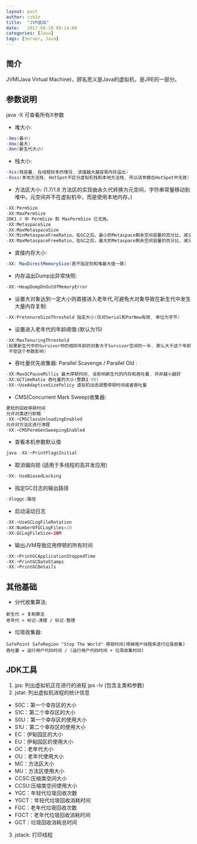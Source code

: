 ```yaml
---
layout: post
author: czb1n
title:  "JVM基础"
date:   2017-08-18 09:14:00
categories: [Java]
tags: [Server, Java]
---
```


## 简介
JVM(Java Virtual Machine)，顾名思义是Java的虚拟机，是JRE的一部分。

## 参数说明
java -X 可查看所有X参数
- 堆大小:
``` Java
-Xms(最小)
-Xmx(最大)
-Xmn(新生代大小)
```
- 栈大小:
``` Java
-Xss(栈容量, 在线程较多的情况, 该值越大越容易内存溢出)
-Xoss(本地方法栈, HotSpot不区分虚拟机栈和本地方法栈, 所以该参数在HotSpot中无效)
```
- 方法区大小: (1.7/1.8 方法区的实现由永久代转换为元空间，字符串常量移动到堆中。元空间并不在虚拟机中，而是使用本地内存。)
``` Java
-XX:PermSize
-XX:MaxPermSize
JDK1.8 中 PermSize 和 MaxPermSize 已无效。
-XX:MetaspaceSize
-XX:MaxMetaspaceSize
-XX:MinMetaspaceFreeRatio，在GC之后，最小的Metaspace剩余空间容量的百分比，减少为分配空间所导致的垃圾收集
-XX:MaxMetaspaceFreeRatio，在GC之后，最大的Metaspace剩余空间容量的百分比，减少为释放空间所导致的垃圾收集
```
- 直接内存大小:
``` Java
-XX: MaxDirectMemorySize(若不指定则和堆最大值一致)
```
- 内存溢出Dump出异常快照:
``` Java
-XX:+HeapDumpOnOutOfMemoryError
```
- 设置大对象达到一定大小则直接进入老年代,可避免大对象导致在新生代中发生大量内存复制:
``` Java
-XX:PretenureSizeThreshold 指定大小(仅对Serial和ParNew有效, 单位为字节)
```
- 设置进入老年代的年龄阈值:(默认为15)
``` Java
-XX:MaxTenuringThreshold
(如果新生代中的Survivor仲的相同年龄的对象大于Survivor空间的一半, 那么大于这个年龄的对象就直接进入老年代,
 不受这个参数影响)
```
- 吞吐量优先收集器: Parallel Scavenge / Parallel Old :
``` Java
-XX:MaxGCPauseMillis 最大停顿时间, 会影响新生代的内存和吞吐量, 并非越小越好
-XX:GCTimeRatio 吞吐量的大小(整数1-99)
-XX:+UseAdaptiveSizePolicy 虚拟机动态调整停顿时间或者吞吐量
```
- CMS(Concurrent Mark Sweep)收集器:
``` Java
更短的回收停顿时间
允许对类进行卸载
-XX:+CMSClassUnloadingEnabled
允许对方法区进行清理
-XX:+CMSPermGenSweepingEnabled
```
- 查看本机参数默认值
``` Java
java -XX:+PrintFlagsInitial
```
- 取消偏向锁 (适用于多线程的高并发应用)
``` Java
-XX:-UseBiasedLocking
```
- 指定GC日志的输出路径
``` Java
-Xloggc:路径
```
- 启动滚动日志
``` Java
-XX:+UseGCLogFileRotation
-XX:NumberOfGCLogFiles=10
-XX:GCLogFileSize=10M
```
- 输出JVM导致应用停顿的所有时间
``` Java
-XX:+PrintGCApplicationStoppedTime
-XX:+PrintGCDateStamps
-XX:+PrintGCDetails
```

## 其他基础

- 分代收集算法:
```
新生代 > 复制算法
老年代 > 标记-清理 / 标记-整理
```
- 垃圾收集器:
```
SafePoint SafeRegion "Stop The World" 停顿时间(停掉用户线程来进行垃圾收集)
吞吐量 = 运行用户代码时间 / (运行用户代码时间 + 垃圾收集时间)
```

## JDK工具

1. jps: 列出虚拟机正在进行的进程 jps -lv (包含主类和参数)
2. jstat: 列出虚拟机进程的统计信息
* S0C：第一个幸存区的大小
* S1C：第二个幸存区的大小
* S0U：第一个幸存区的使用大小
* S1U：第二个幸存区的使用大小
* EC：伊甸园区的大小
* EU：伊甸园区的使用大小
* OC：老年代大小
* OU：老年代使用大小
* MC：方法区大小
* MU：方法区使用大小
* CCSC:压缩类空间大小
* CCSU:压缩类空间使用大小
* YGC：年轻代垃圾回收次数
* YGCT：年轻代垃圾回收消耗时间
* FGC：老年代垃圾回收次数
* FGCT：老年代垃圾回收消耗时间
* GCT：垃圾回收消耗总时间
3. jstack: 打印线程
